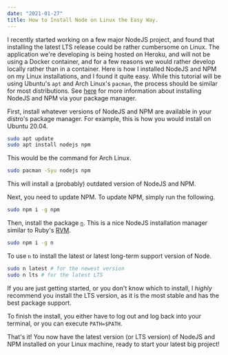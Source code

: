 ```yaml
---
date: "2021-01-27"
title: How to Install Node on Linux the Easy Way.
---
```


I recently started working on a few major NodeJS project, and found that installing the latest LTS release could be rather cumbersome on Linux. The application we're developing is being hosted on Heroku, and will not be using a Docker container, and for a few reasons we would rather develop locally rather than in a container. Here is how I installed NodeJS and NPM on my Linux installations, and I found it quite easy. While this tutorial will be using Ubuntu's `apt` and Arch Linux's `pacman`, the process should be similar for most distributions. See [here](https://nodejs.org/en/download/package-manager/) for more information about installing NodeJS and NPM via your package manager.

First, install whatever versions of NodeJS and NPM are available in your distro's package manager. For example, this is how you would install on Ubuntu 20.04.

```bash
sudo apt update
sudo apt install nodejs npm
```

This would be the command for Arch Linux.

```bash
sudo pacman -Syu nodejs npm
```

This will install a (probably) outdated version of NodeJS and NPM. 

Next, you need to update NPM. To update NPM, simply run the following.

```bash
sudo npm i -g npm
```

Then, install the package [`n`](https://www.npmjs.com/package/n). This is a nice NodeJS installation manager similar to Ruby's [RVM](https://rvm.io/).

```bash
sudo npm i -g n
```

To use `n` to install the latest or latest long-term support version of Node.

```bash
sudo n latest # for the newest version
sudo n lts # for the latest LTS
```

If you are just getting started, or you don't know which to install, I *highly* recommend you install the LTS version, as it is the most stable and has the best package support.

To finish the install, you either have to log out and log back into your terminal, or you can execute `PATH=$PATH`. 

That's it! You now have the latest version (or LTS version) of NodeJS and NPM installed on your Linux machine, ready to start your latest big project!